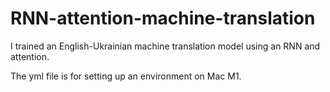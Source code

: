 # RNN-attention-machine-translation

I trained an English-Ukrainian machine translation model using an RNN and attention.

The yml file is for setting up an environment on Mac M1.
